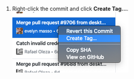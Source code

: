 1. Right-click the commit and click **Create Tag...**.
  ![Select the create tag menu item](/assets/images/help/desktop/select-create-tag.png)